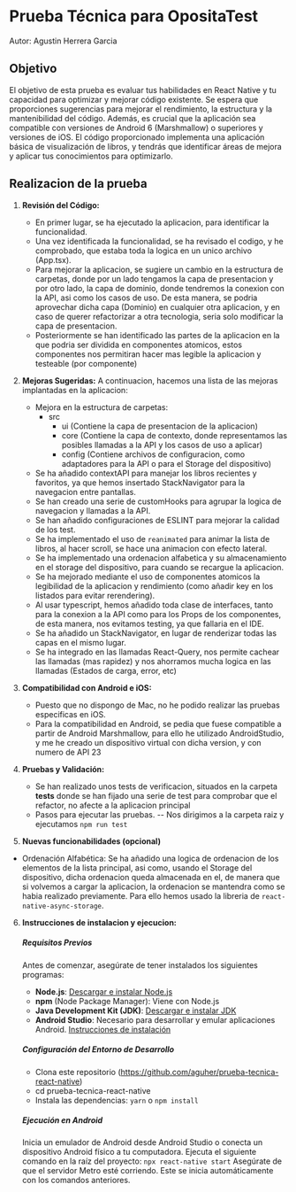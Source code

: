 # Prueba Técnica para OpositaTest

Autor: Agustin Herrera Garcia

## Objetivo

El objetivo de esta prueba es evaluar tus habilidades en React Native y tu capacidad para optimizar y mejorar código existente. Se espera que proporciones sugerencias para mejorar el rendimiento, la estructura y la mantenibilidad del código. Además, es crucial que la aplicación sea compatible con versiones de Android 6 (Marshmallow) o superiores y versiones de iOS. El código proporcionado implementa una aplicación básica de visualización de libros, y tendrás que identificar áreas de mejora y aplicar tus conocimientos para optimizarlo.

## Realizacion de la prueba

1. **Revisión del Código:**

   - En primer lugar, se ha ejecutado la aplicacion, para identificar la funcionalidad.
   - Una vez identificada la funcionalidad, se ha revisado el codigo, y he comprobado, que estaba toda la logica en un unico archivo (App.tsx).
   - Para mejorar la aplicacion, se sugiere un cambio en la estructura de carpetas, donde por un lado tengamos la capa de presentacion y por otro lado, la capa de dominio, donde tendremos la conexion con la API, asi como los casos de uso. De esta manera, se podria aprovechar dicha capa (Dominio) en cualquier otra aplicacion, y en caso de querer refactorizar a otra tecnologia, seria solo modificar la capa de presentacion.
   - Posteriormente se han identificado las partes de la aplicacion en la que podria ser dividida en componentes atomicos, estos componentes nos permitiran hacer mas legible la aplicacion y testeable (por componente)

2. **Mejoras Sugeridas:**
   A continuacion, hacemos una lista de las mejoras implantadas en la aplicacion:

   - Mejora en la estructura de carpetas:
     - src
       - ui (Contiene la capa de presentacion de la aplicacion)
       - core (Contiene la capa de contexto, donde representamos las posibles llamadas a la API y los casos de uso a aplicar)
       - config (Contiene archivos de configuracion, como adaptadores para la API o para el Storage del dispositivo)
   - Se ha añadido contextAPI para manejar los libros recientes y favoritos, ya que hemos insertado StackNavigator para la navegacion entre pantallas.
   - Se han creado una serie de customHooks para agrupar la logica de navegacion y llamadas a la API.
   - Se han añadido configuraciones de ESLINT para mejorar la calidad de los test.
   - Se ha implementado el uso de `reanimated` para animar la lista de libros, al hacer scroll, se hace una animacion con efecto lateral.
   - Se ha implementado una ordenacion alfabetica y su almacenamiento en el storage del dispositivo, para cuando se recargue la aplicacion.
   - Se ha mejorado mediante el uso de componentes atomicos la legibilidad de la aplicacion y rendimiento (como añadir key en los listados para evitar rerendering).
   - Al usar typescript, hemos añadido toda clase de interfaces, tanto para la conexion a la API como para los Props de los componentes, de esta manera, nos evitamos testing, ya que fallaria en el IDE.
   - Se ha añadido un StackNavigator, en lugar de renderizar todas las capas en el mismo lugar.
   - Se ha integrado en las llamadas React-Query, nos permite cachear las llamadas (mas rapidez) y nos ahorramos mucha logica en las llamadas (Estados de carga, error, etc)

3. **Compatibilidad con Android e iOS:**

   - Puesto que no dispongo de Mac, no he podido realizar las pruebas especificas en iOS.
   - Para la compatibilidad en Android, se pedia que fuese compatible a partir de Android Marshmallow, para ello he utilizado AndroidStudio, y me he creado un dispositivo virtual con dicha version, y con numero de API 23

4. **Pruebas y Validación:**

   - Se han realizado unos tests de verificacion, situados en la carpeta **tests** donde se han fijado una serie de test para comprobar que el refactor, no afecte a la aplicacion principal
   - Pasos para ejecutar las pruebas.
     -- Nos dirigimos a la carpeta raiz y ejecutamos
     `npm run test`

5. **Nuevas funcionabilidades (opcional)**

- Ordenación Alfabética: Se ha añadido una logica de ordenacion de los elementos de la lista principal, asi como, usando el Storage del dispositivo, dicha ordenacion queda almacenada en el, de manera que si volvemos a cargar la aplicacion, la ordenacion se mantendra como se habia realizado previamente. Para ello hemos usado la libreria de `react-native-async-storage`.

6. **Instrucciones de instalacion y ejecucion:**

   ##### Requisitos Previos

   Antes de comenzar, asegúrate de tener instalados los siguientes programas:

   - **Node.js**: [Descargar e instalar Node.js](https://nodejs.org/)
   - **npm** (Node Package Manager): Viene con Node.js
   - **Java Development Kit (JDK)**: [Descargar e instalar JDK](https://www.oracle.com/java/technologies/javase-jdk11-downloads.html)
   - **Android Studio**: Necesario para desarrollar y emular aplicaciones Android. [Instrucciones de instalación](https://developer.android.com/studio)

   ##### Configuración del Entorno de Desarrollo

   - Clona este repositorio (https://github.com/aguher/prueba-tecnica-react-native)
   - cd prueba-tecnica-react-native
   - Instala las dependencias: `yarn` o `npm install`

   ##### Ejecución en Android

   Inicia un emulador de Android desde Android Studio o conecta un dispositivo Android físico a tu computadora.
   Ejecuta el siguiente comando en la raíz del proyecto: `npx react-native start`
   Asegúrate de que el servidor Metro esté corriendo. Este se inicia automáticamente con los comandos anteriores.
